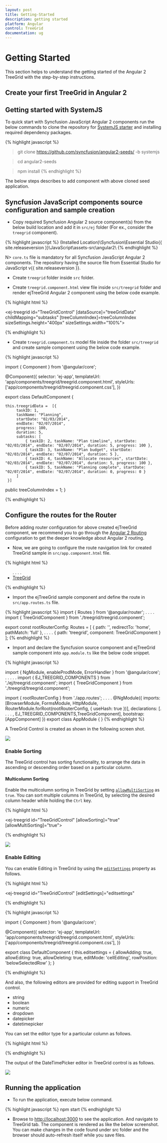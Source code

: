 ```yaml
---
layout: post
title: Getting-Started
description: getting started
platform: Angular
control: TreeGrid
documentation: ug
---
```


# Getting Started
This section helps to understand the getting started of the Angular 2 TreeGrid with the step-by-step instructions.

## Create your first TreeGrid in Angular 2

## Getting started with SystemJS

To quick start with Syncfusion JavaScript Angular 2 components run the below commands to clone the repository for [SystemJS starter](https://github.com/syncfusion/angular2-seeds/tree/systemjs) and installing required dependency packages.

{% highlight javascript %}
 > git clone https://github.com/syncfusion/angular2-seeds/ -b systemjs

 > cd angular2-seeds

 > npm install
{% endhighlight %}
 
The below steps describes to add component with above cloned seed application.

## Syncfusion JavaScript components source configuration and sample creation

* Copy required Syncfusion Angular 2 source component(s) from the below build location and add it in `src/ej` folder (For ex., consider the `treegrid` component).

{% highlight javascript %}
(Installed Location)\Syncfusion\Essential Studio\{{ site.releaseversion }}\JavaScript\assets-src\angular2\ 
{% endhighlight %}

N> `core.ts` file is mandatory for all Syncfusion JavaScript Angular 2 components. The repository having the source file from Essential Studio for JavaScript v{{ site.releaseversion }}.

* Create `treegrid` folder inside `src` folder.

* Create `treegrid.component.html` view file inside `src/treegrid` folder and render ejTreeGrid Angular 2 component using the below code example. 

{% highlight html %}

<ej-treegrid id="TreeGridControl" [dataSource]="treeGridData" childMapping="subtasks" [treeColumnIndex]=treeColumnIndex sizeSettings.height="400px"
    sizeSettings.width="100%">
    <e-treegrid-columns>
        <e-treegrid-column field="taskID" headerText="Task ID"></e-treegrid-column>
        <e-treegrid-column field="taskName" headerText="TaskName"></e-treegrid-column>
        <e-treegrid-column field="startDate" headerText="Start Date"></e-treegrid-column>
        <e-treegrid-column field="endDate" headerText="End Date"></e-treegrid-column>
        <e-treegrid-column field="duration" headerText="Duration"></e-treegrid-column>
        <e-treegrid-column field="progress" headerText="Progress"></e-treegrid-column>
    </e-treegrid-columns>
</ej-treegrid>

{% endhighlight %}

* Create `treegrid.component.ts` model file inside the folder `src/treegrid` and create sample component using the below code example.

{% highlight javascript %}

import { Component } from '@angular/core';

@Component({
  selector: 'ej-app',
  templateUrl: 'app/components/treegrid/treegrid.component.html',
  styleUrls: ['app/components/treegrid/treegrid.component.css'], 
})

export class DefaultComponent {

    this.treegridData =  [{
         taskID: 1,
         taskName: "Planning",
         startDate: "02/03/2014",
         endDate: "02/07/2014",
         progress: 100,
         duration: 5,
         subtasks: [
             { taskID: 2, taskName: "Plan timeline", startDate: "02/03/2014", endDate: "02/07/2014", duration: 5, progress: 100 },
             { taskID: 3, taskName: "Plan budget", startDate: "02/03/2014", endDate: "02/07/2014", duration: 5 },
             { taskID: 4, taskName: "Allocate resources", startDate: "02/03/2014", endDate: "02/07/2014", duration: 5, progress: 100 },
             { taskID: 5, taskName: "Planning complete", startDate: "02/07/2014", endDate: "02/07/2014", duration: 0, progress: 0 }
         ]
     }]  
  public treeColumnIndex = 1;
}

{% endhighlight %}

## Configure the routes for the Router

Before adding router configuration for above created ejTreeGrid component, we recommend you to go through the [Angular 2 Routing](https://angular.io/docs/ts/latest/guide/router.html) configuration to get the deeper knowledge about Angular 2 routing. 

* Now, we are going to configure the route navigation link for created TreeGrid sample in `src/app.component.html` file.

{% highlight html %}
<div>
	<ul class="nav navbar-nav">
		. . . .
		<li><a data-toggle="collapse" data-target="#skeleton-navigation-navbar-collapse.in" href="#treegrid" [routerLink]="['/treegrid']">TreeGrid </a></li>
	</ul>
</div>
<main>
	<router-outlet></router-outlet>
</main>
{% endhighlight %}

* Import the ejTreeGrid sample component and define the route in `src/app.routes.ts` file.

{% highlight javascript %}
import { Routes } from '@angular/router';
. . . . 
import { TreeGridComponent } from './treegrid/treegrid.component';

export const rootRouterConfig: Routes = [
    { path: '', redirectTo: 'home', pathMatch: 'full' },
    . . . . 
    { path: 'treegrid', component: TreeGridComponent }
];
{% endhighlight %}

* Import and declare the Syncfusion source component and ejTreeGrid sample component into `app.module.ts` like the below code snippet.

{% highlight javascript %}

import { NgModule, enableProdMode, ErrorHandler } from '@angular/core';
. . . . . 
import { EJ_TREEGRID_COMPONENTS } from './ej/treegrid.component';
import { TreeGridComponent } from './treegrid/treegrid.component';

import { rootRouterConfig } from './app.routes';
. . . . 
@NgModule({
  imports: [BrowserModule, FormsModule, HttpModule, RouterModule.forRoot(rootRouterConfig, { useHash: true })],
  declarations: [. . . . , EJ_TREEGRID_COMPONENTS,TreeGridComponent],
  bootstrap: [AppComponent]
})
export class AppModule { }
{% endhighlight %}

A TreeGrid Control is created as shown in the following screen shot.

![](Getting-Started_images/Getting-Started_img3.png)

### Enable Sorting

The TreeGrid control has sorting functionality, to arrange the data in ascending or descending order based on a particular column.

#### Multicolumn Sorting

Enable the multicolumn sorting in TreeGrid by setting [`allowMultiSorting`](http://help.syncfusion.com/js/api/ejtreegrid#allowmultisorting "allowMultiSorting") as `true`. You can sort multiple columns in TreeGrid, by selecting the desired column header while holding the `Ctrl` key.

{% highlight html %}

<ej-treegrid id="TreeGridControl" 
    [allowSorting]="true"
    [allowMultiSorting]="true">
</ej-treegrid>

{% endhighlight %}

![](Getting-Started_images/Getting-Started_img4.png)

### Enable Editing

You can enable Editing in TreeGrid by using the [`editSettings`](http://help.syncfusion.com/js/api/ejtreegrid#editsettings "editSettings") property as follows.

{% highlight html %}

<ej-treegrid id="TreeGridControl" 
    [editSettings]="editsettings"
   >
</ej-treegrid>

{% endhighlight %}

{% highlight javascript %}

import { Component } from '@angular/core';

@Component({
  selector: 'ej-app',
  templateUrl: 'app/components/treegrid/treegrid.component.html',
  styleUrls: ['app/components/treegrid/treegrid.component.css'], 
})

export class DefaultComponent {
     this.editsettings = {
            allowAdding: true,
            allowEditing: true,
            allowDeleting: true,
            editMode: 'cellEditing',
            rowPosition: 'belowSelectedRow'
        };
}

{% endhighlight %}

And also, the following editors are provided for editing support in TreeGrid control.

* string
* boolean
* numeric
* dropdown
* datepicker
* datetimepicker

You can set the editor type for a particular column as follows.

{% highlight html %}

<ej-treegrid id="TreeGridControl">
    <e-treegrid-columns>
        <e-treegrid-column field="taskID" headerText="Task ID" editType="numericedit"></e-treegrid-column>
        <e-treegrid-column field="taskName" headerText="TaskName" editType="stringedit"></e-treegrid-column>
        <e-treegrid-column field="startDate" headerText="Start Date" editType="datepicker"></e-treegrid-column>
        <e-treegrid-column field="endDate" headerText="End Date" editTyp="datepicker"></e-treegrid-column>
        <e-treegrid-column field="duration" headerText="Duration" editType="numericedit"></e-treegrid-column>
        <e-treegrid-column field="progress" headerText="Progress" editType="numericedit"></e-treegrid-column>
    </e-treegrid-columns>
</ej-treegrid>

{% endhighlight %}

The output of the DateTimePicker editor in TreeGrid control is as follows.

![](Getting-Started_images/Getting-Started_img5.png)

## Running the application

* To run the application, execute below command.

{% highlight javascript %}
npm start
{% endhighlight %}

* Browse to [http://localhost:3000](http://localhost:3000) to see the application. And navigate to TreeGrid tab. The component is rendered as like the below screenshot. You can make changes in the code found under src folder and the browser should auto-refresh itself while you save files. 
